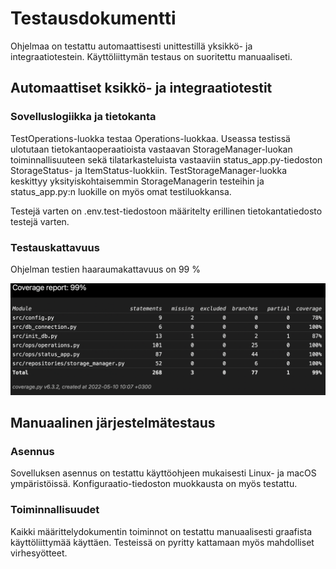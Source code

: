 # Testausdokumentti

Ohjelmaa on testattu automaattisesti unittestillä yksikkö- ja integraatiotestein. Käyttöliittymän testaus on suoritettu manuaaliseti.

## Automaattiset ksikkö- ja integraatiotestit

### Sovelluslogiikka ja tietokanta

TestOperations-luokka testaa Operations-luokkaa. Useassa testissä ulotutaan tietokantaoperaatioista vastaavan StorageManager-luokan toiminnallisuuteen sekä tilatarkasteluista vastaaviin status_app.py-tiedoston StorageStatus- ja ItemStatus-luokkiin. TestStorageManager-luokka keskittyy yksityiskohtaisemmin StorageManagerin testeihin ja status_app.py:n luokille on myös omat testiluokkansa. 

Testejä varten on .env.test-tiedostoon määritelty erillinen tietokantatiedosto testejä varten.

### Testauskattavuus

Ohjelman testien haaraumakattavuus on 99 %

![testikattavuus](./kuvat/testikattavuus.png)

## Manuaalinen järjestelmätestaus

### Asennus

Sovelluksen asennus on testattu käyttöohjeen mukaisesti Linux- ja macOS ympäristöissä. Konfiguraatio-tiedoston muokkausta on myös testattu.

### Toiminnallisuudet

Kaikki määrittelydokumentin toiminnot on testattu manuaalisesti graafista käyttöliittymää käyttäen. Testeissä on pyritty kattamaan myös mahdolliset virhesyötteet.

